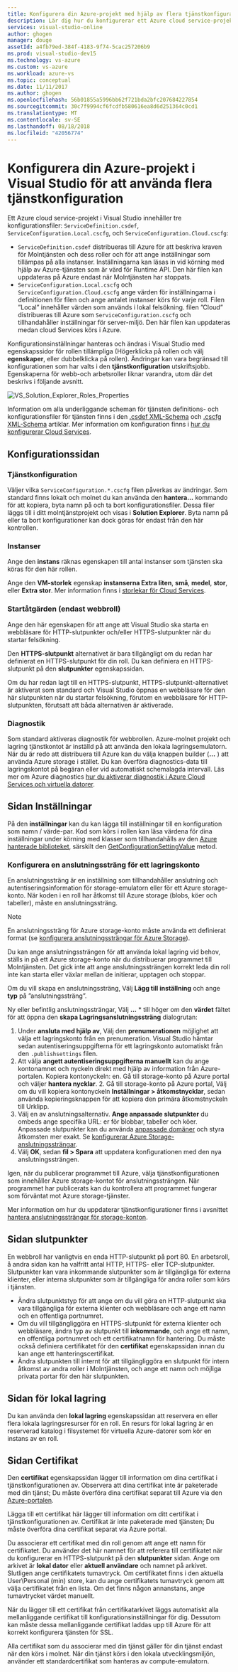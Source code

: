 ```yaml
---
title: Konfigurera din Azure-projekt med hjälp av flera tjänstkonfigurationer | Microsoft Docs
description: Lär dig hur du konfigurerar ett Azure cloud service-projekt genom att ändra filerna ServiceDefinition.csdef och ServiceConfiguration.Local.cscfg ServiceConfiguration.Cloud.cscfg.
services: visual-studio-online
author: ghogen
manager: douge
assetId: a4fb79ed-384f-4183-9f74-5cac257206b9
ms.prod: visual-studio-dev15
ms.technology: vs-azure
ms.custom: vs-azure
ms.workload: azure-vs
ms.topic: conceptual
ms.date: 11/11/2017
ms.author: ghogen
ms.openlocfilehash: 56b01855a5996bb62f721bda2bfc207684227854
ms.sourcegitcommit: 30c7f9994cf6fcdfb580616ea8d6d251364c0cd1
ms.translationtype: MT
ms.contentlocale: sv-SE
ms.lasthandoff: 08/18/2018
ms.locfileid: "42056774"
---
```

# <a name="configuring-your-azure-project-in-visual-studio-to-use-multiple-service-configurations"></a>Konfigurera din Azure-projekt i Visual Studio för att använda flera tjänstkonfiguration

Ett Azure cloud service-projekt i Visual Studio innehåller tre konfigurationsfiler: `ServiceDefinition.csdef`, `ServiceConfiguration.Local.cscfg`, och `ServiceConfiguration.Cloud.cscfg`:

- `ServiceDefinition.csdef` distribueras till Azure för att beskriva kraven för Molntjänsten och dess roller och för att ange inställningar som tillämpas på alla instanser. Inställningarna kan läsas in vid körning med hjälp av Azure-tjänsten som är värd för Runtime API. Den här filen kan uppdateras på Azure endast när Molntjänsten har stoppats.
- `ServiceConfiguration.Local.cscfg` och `ServiceConfiguration.Cloud.cscfg` ange värden för inställningarna i definitionen för filen och ange antalet instanser körs för varje roll. Filen ”Local” innehåller värden som används i lokal felsökning. filen ”Cloud” distribueras till Azure som `ServiceConfiguration.cscfg` och tillhandahåller inställningar för server-miljö. Den här filen kan uppdateras medan cloud Services körs i Azure.

Konfigurationsinställningar hanteras och ändras i Visual Studio med egenskapssidor för rollen tillämpliga (Högerklicka på rollen och välj **egenskaper**, eller dubbelklicka på rollen). Ändringar kan vara begränsad till konfigurationen som har valts i den **tjänstkonfiguration** utskriftsjobb. Egenskaperna för webb-och arbetsroller liknar varandra, utom där det beskrivs i följande avsnitt.

![VS_Solution_Explorer_Roles_Properties](./media/vs-azure-tools-multiple-services-project-configurations/IC784076.png)

Information om alla underliggande scheman för tjänsten definitions- och konfigurationsfiler för tjänsten finns i den [.csdef XML-Schema](cloud-services/schema-csdef-file.md) och [.cscfg XML-Schema](cloud-services/schema-cscfg-file.md) artiklar. Mer information om konfiguration finns i [hur du konfigurerar Cloud Services](cloud-services/cloud-services-how-to-configure-portal.md).


## <a name="configuration-page"></a>Konfigurationssidan

### <a name="service-configuration"></a>Tjänstkonfiguration

Väljer vilka `ServiceConfiguration.*.cscfg` filen påverkas av ändringar. Som standard finns lokalt och molnet du kan använda den **hantera...**  kommando för att kopiera, byta namn på och ta bort konfigurationsfiler. Dessa filer läggs till i ditt molntjänstprojekt och visas i **Solution Explorer**. Byta namn på eller ta bort konfigurationer kan dock göras för endast från den här kontrollen.

### <a name="instances"></a>Instanser

Ange den **instans** räknas egenskapen till antal instanser som tjänsten ska köras för den här rollen.

Ange den **VM-storlek** egenskap **instanserna Extra liten**, **små**, **medel**, **stor**, eller **Extra stor**.  Mer information finns i [storlekar för Cloud Services](cloud-services/cloud-services-sizes-specs.md).

### <a name="startup-action-web-role-only"></a>Startåtgärden (endast webbroll)

Ange den här egenskapen för att ange att Visual Studio ska starta en webbläsare för HTTP-slutpunkter och/eller HTTPS-slutpunkter när du startar felsökning.

Den **HTTPS-slutpunkt** alternativet är bara tillgängligt om du redan har definierat en HTTPS-slutpunkt för din roll. Du kan definiera en HTTPS-slutpunkt på den **slutpunkter** egenskapssidan.

Om du har redan lagt till en HTTPS-slutpunkt, HTTPS-slutpunkt-alternativet är aktiverat som standard och Visual Studio öppnas en webbläsare för den här slutpunkten när du startar felsökning, förutom en webbläsare för HTTP-slutpunkten, förutsatt att båda alternativen är aktiverade.

### <a name="diagnostics"></a>Diagnostik

Som standard aktiveras diagnostik för webbrollen. Azure-molnet projekt och lagring tjänstkontot är inställd på att använda den lokala lagringsemulatorn. När du är redo att distribuera till Azure kan du välja knappen builder (**...** ) att använda Azure storage i stället. Du kan överföra diagnostics-data till lagringskontot på begäran eller vid automatiskt schemalagda intervall. Läs mer om Azure diagnostics [hur du aktiverar diagnostik i Azure Cloud Services och virtuella datorer](cloud-services/cloud-services-dotnet-diagnostics.md).

## <a name="settings-page"></a>Sidan Inställningar

På den **inställningar** kan du kan lägga till inställningar till en konfiguration som namn / värde-par. Kod som körs i rollen kan läsa värdena för dina inställningar under körning med klasser som tillhandahålls av den [Azure hanterade biblioteket](http://go.microsoft.com/fwlink?LinkID=171026), särskilt den [GetConfigurationSettingValue](https://msdn.microsoft.com/library/azure/microsoft.windowsazure.serviceruntime.roleenvironment.getconfigurationsettingvalue.aspx) metod.

### <a name="configuring-a-connection-string-for-a-storage-account"></a>Konfigurera en anslutningssträng för ett lagringskonto

En anslutningssträng är en inställning som tillhandahåller anslutning och autentiseringsinformation för storage-emulatorn eller för ett Azure storage-konto. När koden i en roll har åtkomst till Azure storage (blobs, köer och tabeller), måste en anslutningssträng.

> [!Note]
> En anslutningssträng för Azure storage-konto måste använda ett definierat format (se [konfigurera anslutningssträngar för Azure Storage](storage/common/storage-configure-connection-string.md)).

Du kan ange anslutningssträngen för att använda lokal lagring vid behov, ställs in på ett Azure storage-konto när du distribuerar programmet till Molntjänsten. Det gick inte att ange anslutningssträngen korrekt leda din roll inte kan starta eller växlar mellan de initierar, upptagen och stoppar.

Om du vill skapa en anslutningssträng, Välj **Lägg till inställning** och ange **typ** på ”anslutningssträng”.

Ny eller befintlig anslutningssträngar, Välj **...** * till höger om den **värdet** fältet för att öppna den **skapa Lagringsanslutningssträng** dialogrutan:

1. Under **ansluta med hjälp av**, Välj den **prenumerationen** möjlighet att välja ett lagringskonto från en prenumeration. Visual Studio hämtar sedan autentiseringsuppgifterna för ett lagringskonto automatiskt från den `.publishsettings` filen.
1. Att välja **angett autentiseringsuppgifterna manuellt** kan du ange kontonamnet och nyckeln direkt med hjälp av information från Azure-portalen. Kopiera kontonyckeln: en. Gå till storage-konto på Azure portal och väljer **hantera nycklar**.
    2. Gå till storage-konto på Azure portal, Välj om du vill kopiera kontonyckeln **Inställningar > åtkomstnycklar**, sedan använda kopieringsknappen för att kopiera den primära åtkomstnyckeln till Urklipp.
1. Välj en av anslutningsalternativ. **Ange anpassade slutpunkter** du ombeds ange specifika URL: er för blobbar, tabeller och köer. Anpassade slutpunkter kan du använda [anpassade domäner](storage/blobs/storage-custom-domain-name.md) och styra åtkomsten mer exakt. Se [konfigurerar Azure Storage-anslutningssträngar](./storage/common/storage-configure-connection-string.md).
1. Välj **OK**, sedan **fil > Spara** att uppdatera konfigurationen med den nya anslutningssträngen.

Igen, när du publicerar programmet till Azure, välja tjänstkonfigurationen som innehåller Azure storage-kontot för anslutningssträngen. När programmet har publicerats kan du kontrollera att programmet fungerar som förväntat mot Azure storage-tjänster.

Mer information om hur du uppdaterar tjänstkonfigurationer finns i avsnittet [hantera anslutningssträngar för storage-konton](vs-azure-tools-configure-roles-for-cloud-service.md#manage-connection-strings-for-storage-accounts).

## <a name="endpoints-page"></a>Sidan slutpunkter

En webbroll har vanligtvis en enda HTTP-slutpunkt på port 80. En arbetsroll, å andra sidan kan ha valfritt antal HTTP, HTTPS- eller TCP-slutpunkter. Slutpunkter kan vara inkommande slutpunkter som är tillgängliga för externa klienter, eller interna slutpunkter som är tillgängliga för andra roller som körs i tjänsten.

- Ändra slutpunktstyp för att ange om du vill göra en HTTP-slutpunkt ska vara tillgängliga för externa klienter och webbläsare och ange ett namn och en offentliga portnumret.
- Om du vill tillgängliggöra en HTTPS-slutpunkt för externa klienter och webbläsare, ändra typ av slutpunkt till **inkommande**, och ange ett namn, en offentliga portnumret och ett certifikatnamn för hantering. Du måste också definiera certifikatet för den **certifikat** egenskapssidan innan du kan ange ett hanteringscertifikat. 
- Ändra slutpunkten till internt för att tillgängliggöra en slutpunkt för intern åtkomst av andra roller i Molntjänsten, och ange ett namn och möjliga privata portar för den här slutpunkten.

## <a name="local-storage-page"></a>Sidan för lokal lagring

Du kan använda den **lokal lagring** egenskapssidan att reservera en eller flera lokala lagringsresurser för en roll. En resurs för lokal lagring är en reserverad katalog i filsystemet för virtuella Azure-datorer som kör en instans av en roll.

## <a name="certificates-page"></a>Sidan Certifikat

Den **certifikat** egenskapssidan lägger till information om dina certifikat i tjänstkonfigurationen av. Observera att dina certifikat inte är paketerade med din tjänst; Du måste överföra dina certifikat separat till Azure via den [Azure-portalen](http://portal.azure.com).

Lägga till ett certifikat här lägger till information om ditt certifikat i tjänstkonfigurationen av. Certifikat är inte paketerade med tjänsten; Du måste överföra dina certifikat separat via Azure portal.

Du associerar ett certifikat med din roll genom att ange ett namn för certifikatet. Du använder det här namnet för att referera till certifikatet när du konfigurerar en HTTPS-slutpunkt på den **slutpunkter** sidan. Ange om arkivet är **lokal dator** eller **aktuell användare** och namnet på arkivet. Slutligen ange certifikatets tumavtryck. Om certifikatet finns i den aktuella User\Personal (min) store, kan du ange certifikatets tumavtryck genom att välja certifikatet från en lista. Om det finns någon annanstans, ange tumavtrycket värdet manuellt.

När du lägger till ett certifikat från certifikatarkivet läggs automatiskt alla mellanliggande certifikat till konfigurationsinställningar för dig. Dessutom kan måste dessa mellanliggande certifikat laddas upp till Azure för att korrekt konfigurera tjänsten för SSL.

Alla certifikat som du associerar med din tjänst gäller för din tjänst endast när den körs i molnet. När din tjänst körs i den lokala utvecklingsmiljön, använder ett standardcertifikat som hanteras av compute-emulatorn.
